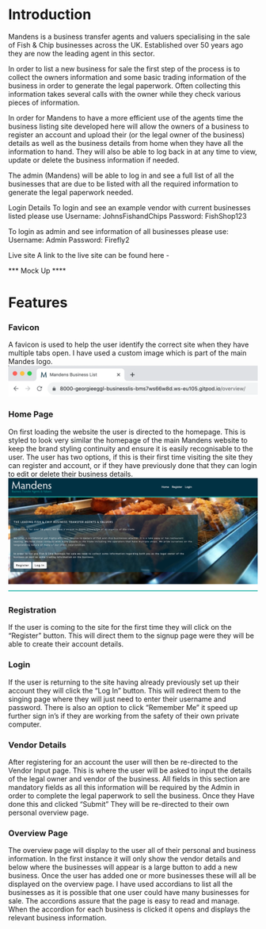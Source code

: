 
# Introduction
Mandens is a business transfer agents and valuers specialising in the sale of Fish & Chip businesses across the UK.  Established over 50 years ago they are now the leading agent in this sector. 

In order to list a new business for sale the first step of the process is to collect the owners information and some basic trading information of the business in order to generate the legal paperwork. Often collecting this information takes several calls with the owner while they check various pieces of information. 

In order for Mandens to have a more efficient use of the agents time the business listing site developed here will allow the owners of a business to register an account and upload their (or the legal owner of the business) details as well as the business details from home when they have all the information to hand. They will also be able to log back in at any time to view, update or delete the business information if needed. 

The admin (Mandens) will be able to log in and see a full list of all the businesses that are due to be listed with all the required information to generate the legal paperwork needed. 


Login Details
To login and see an example vendor with current businesses listed please use
Username: JohnsFishandChips
Password: FishShop123

To login as admin and see information of all businesses please use:
Username: Admin
Password: Firefly2


Live site
A link to the live site can be found here - 


*** Mock Up ****



# Features

### Favicon
A favicon is used to help the user identify the correct site when they have multiple tabs open. I have used a custom image which is part of the main Mandes logo. 
![Favicon Screenshot](/static/readme-images/favicon.png)




### Home Page
On first loading the website the user is directed to the homepage. This is styled to look very similar the homepage of the main Mandens website to keep the brand styling continuity and ensure it is easily recognisable to the user. The user has two options, if this is their first time visiting the site they can register and account, or if they have previously done that they can login to edit or delete their business details. 
![Favicon Screenshot](/static/readme-images/homepage.png)


### Registration
If the user is coming to the site for the first time they will click on the “Register” button. This will direct them to the signup page were they will be able to create their account details. 

### Login
If the user is returning to the site having already previously set up their account they will click the “Log In” button. This will redirect them to the singing page where they will just need to enter their username and password. There is also an option to click “Remember Me” it speed up further sign in’s if they are working from the safety of their own private computer. 

### Vendor Details
After registering for an account the user will then be re-directed to the Vendor Input page. This is where the user will be asked to input the details of the legal owner and vendor of the business. All fields in this section are mandatory fields as all this information will be required by the Admin in order to complete the legal paperwork to sell the business. Once they Have done this and clicked “Submit” They will be re-directed to their own personal overview page. 

### Overview Page
The overview page will display to the user all of their personal and business information. In the first instance it will only show the vendor details and below where the businesses will appear is a large button to add a new business. Once the user has added one or more businesses these will all be displayed on the overview page. I have used accordians to list all the businesses as it is possible that one user could have many businesses for sale. The accordions assure that the page is easy to read and manage. When the accordion for each business is clicked it opens and displays the relevant business information. 






